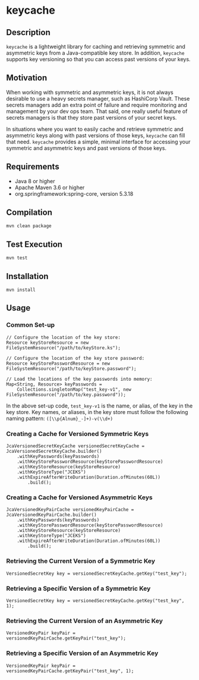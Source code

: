 # keycache

## Description

`keycache` is a lightweight library for caching and retrieving symmetric and asymmetric keys from a Java-compatible key store. In addition, `keycache` supports key versioning so that you can access past versions of your keys.

## Motivation

When working with symmetric and asymmetric keys, it is not always desirable to use a heavy secrets manager, such as HashiCorp Vault. These secrets managers add an extra point of failure and require monitoring and management by your dev ops team. That said, one really useful feature of secrets managers is that they store past versions of your secret keys.

In situations where you want to easily cache and retrieve symmetric and asymmetric keys along with past versions of those keys, `keycache` can fill that need. `keycache` provides a simple, minimal interface for accessing your symmetric and asymmetric keys and past versions of those keys.

## Requirements

* Java 8 or higher
* Apache Maven 3.6 or higher
* org.springframework:spring-core, version 5.3.18

## Compilation

```
mvn clean package
```

## Test Execution

```
mvn test
```

## Installation

```
mvn install
```

## Usage

### Common Set-up

```
// Configure the location of the key store:
Resource keyStoreResource = new FileSystemResource("/path/to/keyStore.ks");

// Configure the location of the key store password:
Resource keyStorePasswordResource = new FileSystemResource("/path/to/keyStore.password");

// Load the locations of the key passwords into memory:
Map<String, Resource> keyPasswords =
    Collections.singletonMap("test_key-v1", new FileSystemResource("/path/to/key.password"));
```

In the above set-up code, `test_key-v1` is the name, or alias, of the key in the key store. Key names, or aliases, in the key store must follow the following naming pattern: `([\\p{Alnum}_-]+)-v(\\d+)`

### Creating a Cache for Versioned Symmetric Keys

```
JcaVersionedSecretKeyCache versionedSecretKeyCache = JcaVersionedSecretKeyCache.builder()
    .withKeyPasswords(keyPasswords)
    .withKeyStorePasswordResource(keyStorePasswordResource)
    .withKeyStoreResource(keyStoreResource)
    .withKeyStoreType("JCEKS")
    .withExpireAfterWriteDuration(Duration.ofMinutes(60L))
        .build();
```

### Creating a Cache for Versioned Asymmetric Keys

```
JcaVersionedKeyPairCache versionedKeyPairCache = JcaVersionedKeyPairCache.builder()
    .withKeyPasswords(keyPasswords)
    .withKeyStorePasswordResource(keyStorePasswordResource)
    .withKeyStoreResource(keyStoreResource)
    .withKeyStoreType("JCEKS")
    .withExpireAfterWriteDuration(Duration.ofMinutes(60L))
        .build();
```

### Retrieving the Current Version of a Symmetric Key

```
VersionedSecretKey key = versionedSecretKeyCache.getKey("test_key");
```

### Retrieving a Specific Version of a Symmetric Key

```
VersionedSecretKey key = versionedSecretKeyCache.getKey("test_key", 1);
```

### Retrieving the Current Version of an Asymmetric Key

```
VersionedKeyPair keyPair = versionedKeyPairCache.getKeyPair("test_key");
```

### Retrieving a Specific Version of an Asymmetric Key

```
VersionedKeyPair keyPair = versionedKeyPairCache.getKeyPair("test_key", 1);
```
